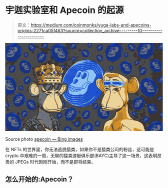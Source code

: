 # 宇迦实验室和 Apecoin 的起源

> 原文：<https://medium.com/coinmonks/yuga-labs-and-apecoins-origins-2271ca05f463?source=collection_archive---------10----------------------->

![](img/8a25ac4c7160b7fe0a679b9f6ea42149.png)

Source photo [apecoin — Bing images](https://www.bing.com/images/search?view=detailV2&ccid=2lk5cMlC&id=31BCC10D4F4DC054DD35ECBBD48AABC6C86EA0D7&thid=OIF.i89zeOQXRZzN65W3ecHhgA&mediaurl=https%3a%2f%2fcdn.coingape.com%2fwp-content%2fuploads%2f2022%2f03%2f23151844%2fApecoin-APE_Yuga-Labs.png&cdnurl=https%3a%2f%2fth.bing.com%2fth%2fid%2fR.da593970c942aa901df21800360afe54%3frik%3d%26pid%3dImgRaw%26r%3d0&exph=720&expw=1280&q=apecoin&simid=7090187345070&FORM=IRPRST&ck=8BCF7378E417459CCDEB95B779C1E180&selectedIndex=0&ajaxhist=0&ajaxserp=0)

在 NFTs 的世界里，你无法逃脱猿类，如果你不是猿类公司的粉丝，这可能是 crypto 中艰难的一周，无聊的猿类游艇俱乐部(BAYC)主导了这一场景，这表明昂贵的 JPEGs 时代刚刚开始，而不是即将结束。

## 怎么开始的:Apecoin？